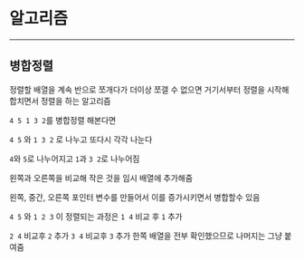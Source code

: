 # 알고리즘
---
## 병합정렬

정렬할 배열을 계속 반으로 쪼개다가 더이상 쪼갤 수 없으면 거기서부터 정렬을 시작해 합치면서 정렬을 하는 알고리즘

`4 5 1 3 2`를 병합정렬 해본다면

`4 5` 와 `1 3 2` 로 나누고 또다시 각각 나눈다

`4`와 `5`로 나누어지고 `1`과 `3 2`로 나누어짐

왼쪽과 오른쪽을 비교해 작은 것을 임시 배열에 추가해줌

왼쪽, 중간, 오른쪽 포인터 변수를 만들어서 이를 증가시키면서 병합할수 있음

`4 5` 와 `1 2 3` 이 정렬되는 과정은 `1 4` 비교 후 `1` 추가

`2 4` 비교후 `2` 추가 `3 4` 비교후 `3` 추가 한쪽 배열을 전부 확인했으므로 나머지는 그냥 붙여줌